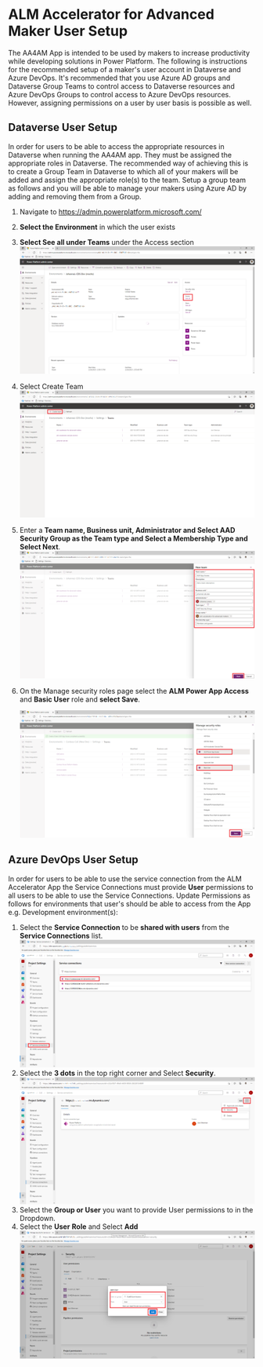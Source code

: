 # ALM Accelerator for Advanced Maker User Setup

The AA4AM App is intended to be used by makers to increase productivity while developing solutions in Power Platform. The following is instructions for the recommended setup of a maker's user account in Dataverse and Azure DevOps. It's recommended that you use Azure AD groups and Dataverse Group Teams to control access to Dataverse resources and Azure DevOps Groups to control access to Azure DevOps resources. However, assigning permissions on a user by user basis is possible as well.

## Dataverse User Setup

In order for users to be able to access the appropriate resources in Dataverse when running the AA4AM app. They must be assigned the appropriate roles in Dataverse. The recommended way of achieving this is to create a Group Team in Dataverse to which all of your makers will be added and assign the appropriate role(s) to the team. Setup a group team as follows and you will be able to manage your makers using Azure AD by adding and removing them from a Group.
1. Navigate to https://admin.powerplatform.microsoft.com/

1. **Select the Environment** in which the user exists
1. **Select See all under Teams** under the Access section
   ![image-20210709143811208](.attachments/USERSETUPGUIDE/image-20210709143811208.png)
1. Select Create Team
   ![image-20210709144020206](.attachments/USERSETUPGUIDE/image-20210709144020206.png)
1. Enter a **Team name, Business unit, Administrator and Select AAD Security Group as the Team type and Select a Membership Type and Select Next**.
   ![image-20210709145337373](.attachments/USERSETUPGUIDE/image-20210709145337373.png)
1. On the Manage security roles page select the **ALM Power App Access** and **Basic User** role and **select Save**.

   ![image-20210709150149120](.attachments/USERSETUPGUIDE/image-20210709150149120.png)

## Azure DevOps User Setup

In order for users to be able to use the service connection from the ALM Accelerator App the Service Connections must provide **User** permissions to all users to be able to use the Service Connections. Update Permissions as follows for environments that user's should be able to access from the App e.g. Development environment(s):

1. Select the **Service Connection** to be **shared with users** from the **Service Connections** list.
   ![image-20210401084558807](.attachments/GETTINGSTARTED/image-20210401084558807.png)
1. Select the **3 dots** in the top right corner and Select **Security**.
   ![image-20210401084807231](.attachments/GETTINGSTARTED/image-20210401084807231.png)
1. Select the **Group or User** you want to provide User permissions to in the Dropdown.
1. Select the **User** **Role** and Select **Add**
   ![image-20210401093313321](.attachments/SETUPGUIDE/SetServiceConnectionPermissions.png)